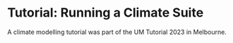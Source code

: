 # Tutorial: Running a Climate Suite 
A climate modelling tutorial was part of the UM Tutorial 2023 in Melbourne. 